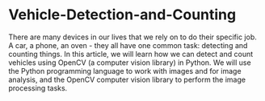 # Vehicle-Detection-and-Counting
There are many devices in our lives that we rely on to do their specific job. A car, a phone, an oven - they all have one common task: detecting and counting things. In this article, we will learn how we can detect and count vehicles using OpenCV (a computer vision library) in Python. We will use the Python programming language to work with images and for image analysis, and the OpenCV computer vision library to perform the image processing tasks.
